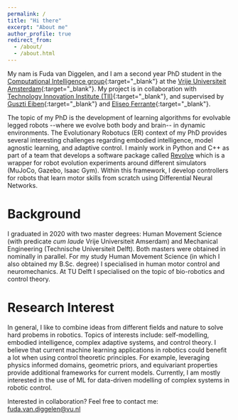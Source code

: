 ```yaml
---
permalink: /
title: "Hi there"
excerpt: "About me"
author_profile: true
redirect_from: 
  - /about/
  - /about.html
---
```


My nam is Fuda van Diggelen, and I am a second year PhD student in the [Computational Intelligence group](https://cs.vu.nl/ci/){:target="_blank"} at the [Vrije Universiteit Amsterdam](https://vu.nl/nl){:target="_blank"}.
My project is in collaboration with [Technology Innovation Institute (TII)](https://www.tii.ae/){:target="_blank"}, and supervised by [Guszti Eiben](https://www.cs.vu.nl/~gusz/){:target="_blank"} and [Eliseo Ferrante](https://cs.vu.nl/ci/index.php/dr-eliseo-ferrante/){:target="_blank"}. 

The topic of my PhD is the development of learning algorithms for evolvable legged robots --where we evolve both body and brain-- in dynamic environments. 
The Evolutionary Robotucs (ER) context of my PhD provides several interesting challenges regarding embodied intelligence, model agnostic learning, and adaptive control.
I mainly work in Python and C++ as part of a team that develops a software package called [Revolve](https://ci-group.github.io/revolve2/installation/index.html) which is a wrapper for robot evolution experiments around different simulators (MuJoCo, Gazebo, Isaac Gym). 
Within this framework, I develop controllers for robots that learn motor skills from scratch using Differential Neural Networks. 

Background
======
I graduated in 2020 with two master degrees: Human Movement Science (with predicate _cum laude_ Vrije Universiteit Amserdam) and Mechanical Engineering (Technische Universiteit Delft). 
Both masters were obtained in nominally in parallel.
For my study Human Movement Science (in which I also obtained my B.Sc. degree) I specialised in human motor control and neuromechanics. 
At TU Delft I specialised on the topic of bio-robotics and control theory. 

Research Interest
======
In general, I like to combine ideas from different fields and nature to solve hard probems in robotics. 
Topics of interests include: self-modelling, embodied intelligence, complex adaptive systems, and control theory. 
I believe that current machine learning applications in robotics could benefit a lot when using control theoretic principles. 
For example, leveraging physics informed domains, geometric priors, and equivariant properties provide additional frameworks for current models. 
Currently, I am mostly interested in the use of ML for data-driven modelling of complex systems in robotic control.

Interested in collaboration?
Feel free to contact me: [fuda.van.diggelen@vu.nl](mailto:fuda.van.diggelen@vu.nl)
